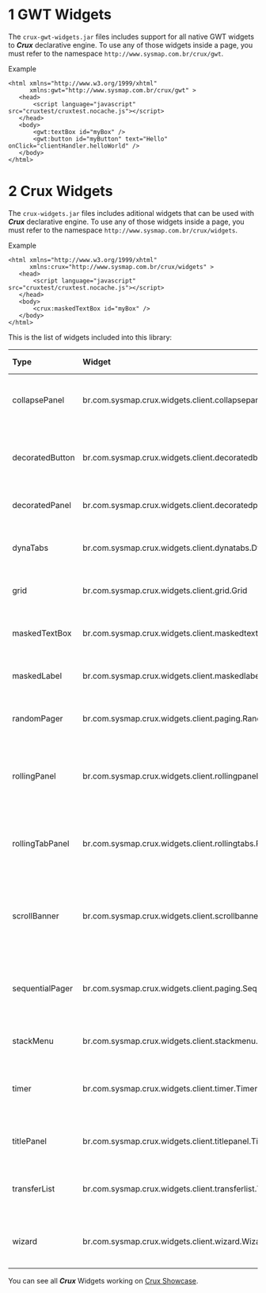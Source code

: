 # 1 GWT Widgets #

The `crux-gwt-widgets.jar` files includes support for all native GWT widgets to _**Crux**_ declarative engine. To use any of those widgets inside a page, you must refer to the namespace `http://www.sysmap.com.br/crux/gwt`.

Example
```
<html xmlns="http://www.w3.org/1999/xhtml" 
      xmlns:gwt="http://www.sysmap.com.br/crux/gwt" >
   <head>
       <script language="javascript" src="cruxtest/cruxtest.nocache.js"></script>
   </head>
   <body>
       <gwt:textBox id="myBox" />
       <gwt:button id="myButton" text="Hello" onClick="clientHandler.helloWorld" />
   </body>
</html>
```

# 2 Crux Widgets #

The `crux-widgets.jar` files includes aditional widgets  that can be used with _**Crux**_ declarative engine. To use any of those widgets inside a page, you must refer to the namespace `http://www.sysmap.com.br/crux/widgets`.

Example
```
<html xmlns="http://www.w3.org/1999/xhtml" 
      xmlns:crux="http://www.sysmap.com.br/crux/widgets" >
   <head>
       <script language="javascript" src="cruxtest/cruxtest.nocache.js"></script>
   </head>
   <body>
       <crux:maskedTextBox id="myBox" />
   </body>
</html>
```

This is the list of widgets included into this library:

| **Type** | **Widget** | **Brief description** |
|:---------|:-----------|:----------------------|
|collapsePanel|br.com.sysmap.crux.widgets.client.collapsepanel.CollapsePanel|A TitlePanel capable of folding itself, hiding its contents|
|decoratedButton|br.com.sysmap.crux.widgets.client.decoratedbutton.DecoratedButton|A button based on a 3x1 table, useful for building rounded corners|
|decoratedPanel|br.com.sysmap.crux.widgets.client.decoratedpanel.DecoratedPanel|Much like GWT's DecoratorPanel|
|dynaTabs|br.com.sysmap.crux.widgets.client.dynatabs.DynaTabs|A tabbed set of pages, each of which can display html pages|
|grid|br.com.sysmap.crux.widgets.client.grid.Grid|A powerfull grid with dataSources|
|maskedTextBox|br.com.sysmap.crux.widgets.client.maskedtextbox.MaskedTextBox|A text box capable of validating and masking user input|
|maskedLabel|br.com.sysmap.crux.widgets.client.maskedlabel.MaskedLabel|A label capable of formatting user data|
|randomPager|br.com.sysmap.crux.widgets.client.paging.RandomPager|A pager that support direct access to any pageable widget page.|
|rollingPanel|br.com.sysmap.crux.widgets.client.rollingpanel.RollingPanel|A panel that supports a scroll area with custom scroll buttons and no scroll bars.|
|rollingTabPanel|br.com.sysmap.crux.widgets.client.rollingtabs.RollingTabPanel|A Tab Panel that supports rolling tabs, if its width is not enough to display<br /> all open tabs|
|scrollBanner|br.com.sysmap.crux.widgets.client.scrollbanner.ScrollBanner|A panel which displays sequential text messages, switching between them periodically|
|sequentialPager|br.com.sysmap.crux.widgets.client.paging.SequentialPager|A pager that support paging on any pageable widget in a sequential order.|
|stackMenu|br.com.sysmap.crux.widgets.client.stackmenu.StackMenu|A vertical accordion menu|
|timer|br.com.sysmap.crux.widgets.client.timer.Timer|A label that shows the elapsed time and fires scheduled events|
|titlePanel|br.com.sysmap.crux.widgets.client.titlepanel.TitlePanel|A DecoratedPanel which has a title label|
|transferList|br.com.sysmap.crux.widgets.client.transferlist.TransferList|Two side-by-side list boxes which can exchange their items|
|wizard|br.com.sysmap.crux.widgets.client.wizard.Wizard|A wizard that allow pages as inner widgets or separeted pages|


You can see all _**Crux**_ Widgets working on [Crux Showcase](http://crux-showcase.appspot.com/).